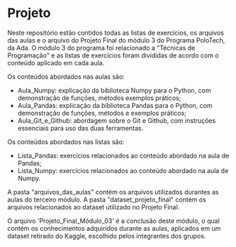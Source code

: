 # Projeto

Neste repositório estão contidos todas as listas de exercícios, os arquivos das aulas e o arquivo do Projeto Final do módulo 3 do Programa PoloTech, da Ada. O módulo 3 do programa foi relacionado a "Técnicas de Programação" e as listas de exercícios foram divididas de acordo com o conteúdo aplicado em cada aula.

Os conteúdos abordados nas aulas são:

- Aula_Numpy: explicação da biblioteca Numpy para o Python, com demonstração de funções, métodos exemplos práticos;
- Aula_Pandas: explicação da biblioteca Pandas para o Python, com demonstração de funções, métodos e exemplos práticos;
- Aula_Git_e_Github: abordagem sobre o Git e Github, com instruções essenciais para uso das duas ferramentas.

Os conteúdos abordados nas listas são:

- Lista_Pandas: exercícios relacionados ao conteúdo abordado na aula de Pandas;
- Lista_Numpy: exercícios relacionados ao conteúdo abordado na aula de Numpy.

A pasta "arquivos_das_aulas" contém os arquivos utilizados durantes as aulas do terceiro módulo.
A pasta "dataset_projeto_final" contém os arquivos relacionados ao dataset utilizado no Projeto Final.

O arquivo 'Projeto_Final_Módulo_03' é a conclusão deste módulo, o qual contém os conhecimentos adquiridos durante as aulas, aplicados em um dataset retirado do Kaggle, escolhido pelos integrantes dos grupos.
